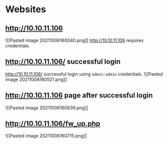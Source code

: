 # Websites
## http://10.10.11.106
![[Pasted image 20211006160040.png]]
http://10.10.11.106 requires credentials.
## http://10.10.11.106/ successful login
http://10.10.11.106/ successful login using `admin:admin` credentials.
![[Pasted image 20211006160521.png]]
## http://10.10.11.106 page after successful login
![[Pasted image 20211006160639.png]]
## http://10.10.11.106/fw_up.php 
![[Pasted image 20211006160715.png]]
